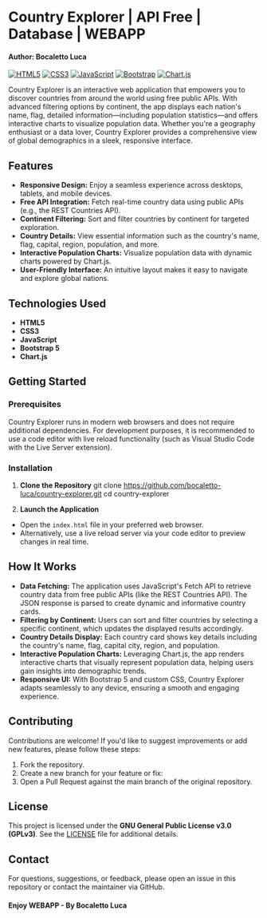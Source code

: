 # Country Explorer | API Free | Database | WEBAPP
#### Author: Bocaletto Luca

[![HTML5](https://img.shields.io/badge/HTML5-E34F26?style=for-the-badge&logo=html5&logoColor=white)](https://developer.mozilla.org/en-US/docs/Web/HTML) [![CSS3](https://img.shields.io/badge/CSS3-1572B6?style=for-the-badge&logo=css3&logoColor=white)](https://developer.mozilla.org/en-US/docs/Web/CSS) [![JavaScript](https://img.shields.io/badge/JavaScript-F7DF1E?style=for-the-badge&logo=javascript&logoColor=black)](https://developer.mozilla.org/en-US/docs/Web/JavaScript) [![Bootstrap](https://img.shields.io/badge/Bootstrap-7952B3?style=for-the-badge&logo=bootstrap&logoColor=white)](https://getbootstrap.com/) [![Chart.js](https://img.shields.io/badge/Chart.js-FF6384?style=for-the-badge)](https://www.chartjs.org/)

Country Explorer is an interactive web application that empowers you to discover countries from around the world using free public APIs. With advanced filtering options by continent, the app displays each nation's name, flag, detailed information—including population statistics—and offers interactive charts to visualize population data. Whether you're a geography enthusiast or a data lover, Country Explorer provides a comprehensive view of global demographics in a sleek, responsive interface.

## Features

- **Responsive Design:** Enjoy a seamless experience across desktops, tablets, and mobile devices.
- **Free API Integration:** Fetch real-time country data using public APIs (e.g., the REST Countries API).
- **Continent Filtering:** Sort and filter countries by continent for targeted exploration.
- **Country Details:** View essential information such as the country's name, flag, capital, region, population, and more.
- **Interactive Population Charts:** Visualize population data with dynamic charts powered by Chart.js.
- **User-Friendly Interface:** An intuitive layout makes it easy to navigate and explore global nations.

## Technologies Used

- **HTML5**
- **CSS3**
- **JavaScript**
- **Bootstrap 5**
- **Chart.js**

## Getting Started

### Prerequisites

Country Explorer runs in modern web browsers and does not require additional dependencies. For development purposes, it is recommended to use a code editor with live reload functionality (such as Visual Studio Code with the Live Server extension).

### Installation

1. **Clone the Repository**
git clone https://github.com/bocaletto-luca/country-explorer.git cd country-explorer

2. **Launch the Application**

- Open the `index.html` file in your preferred web browser.
- Alternatively, use a live reload server via your code editor to preview changes in real time.

## How It Works

- **Data Fetching:** The application uses JavaScript's Fetch API to retrieve country data from free public APIs (like the REST Countries API). The JSON response is parsed to create dynamic and informative country cards.
- **Filtering by Continent:** Users can sort and filter countries by selecting a specific continent, which updates the displayed results accordingly.
- **Country Details Display:** Each country card shows key details including the country's name, flag, capital city, region, and population.
- **Interactive Population Charts:** Leveraging Chart.js, the app renders interactive charts that visually represent population data, helping users gain insights into demographic trends.
- **Responsive UI:** With Bootstrap 5 and custom CSS, Country Explorer adapts seamlessly to any device, ensuring a smooth and engaging experience.

## Contributing

Contributions are welcome! If you'd like to suggest improvements or add new features, please follow these steps:

1. Fork the repository.
2. Create a new branch for your feature or fix:
3. Open a Pull Request against the main branch of the original repository.

## License

This project is licensed under the **GNU General Public License v3.0 (GPLv3)**. See the [LICENSE](LICENSE) file for additional details.

## Contact

For questions, suggestions, or feedback, please open an issue in this repository or contact the maintainer via GitHub.

#### Enjoy WEBAPP - By Bocaletto Luca
